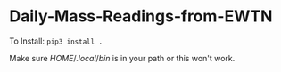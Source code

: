 # Daily-Mass-Readings-from-EWTN

To Install:
`pip3 install .`

Make sure $HOME/.local/bin$ is in your path or this won't work.
